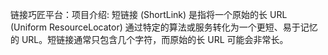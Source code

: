 链接巧匠平台：项目介绍: 短链接 (ShortLink) 是指将一个原始的长 URL (Uniform ResourceLocator) 通过特定的算法或服务转化为一个更短、易于记忆的 URL。短链接通常只包含几个字符，而原始的长 URL 可能会非常长。
